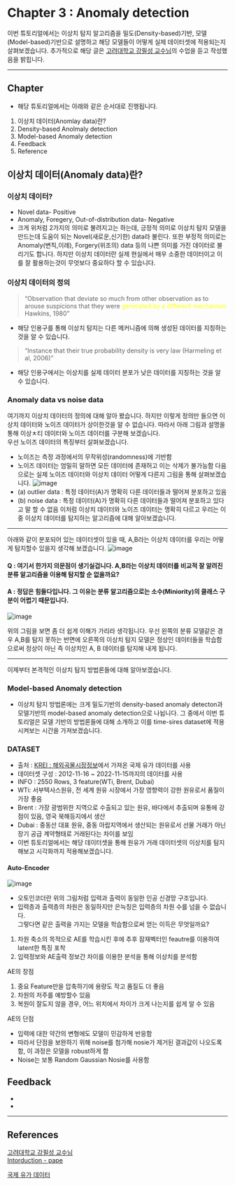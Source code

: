 # Chapter 3 : Anomaly detection

이번 튜토리얼에서는 이상치 탐지 알고리즘을 밀도(Density-based)기반, 모델(Model-based)기반으로 설명하고 해당 모델들이 어떻게 실제 데이터셋에 적용되는지 살펴보겠습니다. 추가적으로 해당 글은 [고려대학교 강필성 교수님](https://github.com/pilsung-kang)의 수업을 듣고 작성했음을 밝힙니다.

---
## Chapter
-  해당 튜토리얼에서는 아래와 같은 순서대로 진행됩니다.
1. 이상치 데이터(Anomlay data)란?
2. Density-based Anolmaly detection
3. Model-based Anomaly detection
4. Feedback
5. Reference
## 이상치 데이터(Anomaly data)란?
### 이상치 데이터?
- Novel data- Positive
- Anomaly, Foregery, Out-of-distribution data- Negative <br>
- 크게 위처럼 2가지의 의미로 불려지고는 하는데, 긍정적 의미로 이상치 탐지 모델을 만드는데 도움이 되는 Novel(새로운,신기한) data라 불린다. 또한 부정적 의미로는 Anomaly(변칙,이례), Forgery(위조의) data 등의 나쁜 의미를 가진 데이터로 불리기도 합니다. 하지만 이상치 데이터란 실제 현실에서 매우 소중한 데이터이고 이를 잘 활용하는것이 무엇보다 중요하다 할 수 있습니다.

### 이상치 데이터의 정의
>“Observation that deviate so much from other observation as to arouse suspicions that they were <span style='color:yellow'> generated by a different mechanism</span> Hawkins, 1980”<br>
- 해당 인용구를 통해 이상치 탐지는 다른 메커니즘에 의해 생성된 데이터를 지칭하는 것을 알 수 있습니다.
>“Instance that their true probability density is very law (Harmeling et al, 2006)”
- 해당 인용구에서는 이상치를 실제 데이터 분포가 낮은 데이터를 지칭하는 것을 알 수 있습니다.

### Anomaly data vs noise data
여기까지 이상치 데이터의 정의에 대해 알아 봤습니다. 하지만 이렇게 정의만 들으면 이상치 데이터와 노이즈 데이터가 상이한것을 알 수 없습니다. 따라서 아래 그림과 설명을 통해 이상ㅊ티 데이터와 노이즈 데이터를 구분해 보겠습니다.<br>
우선 노이즈 데이터의 특징부터 살펴보겠습니다.
- 노이즈는 측정 과정에서의 무작위성(randomness)에 기반함
- 노이즈 데이터는 엄밀히 말하면 모든 데이터에 존재허고 이는 삭제가 불가능함
다음으로는 실제 노이즈 데이터와 이상치 데이터 어떻게 다른지 그림을 통해 살펴보겠습니다.
![image](https://user-images.githubusercontent.com/68594529/201829848-e9a9d60e-956f-4242-959f-e5437140ba94.png)
- (a) outlier data : 특정 데이터(A)가 명확히 다른 데이터들과 떨어져 분포하고 있음
- (b) noise data : 특정 데이터(A)가 명확히 다른 데이터들과 떨어져 분포하고 있다고 말 할 수 없음
이처럼 이상치 데이터와 노이즈 데이터는 명확히 다르고 우리는 이 중 이상치 데이터를 탐지하는 알고리즘에 대해 알아보겠습니다.
--- 
아래와 같이 분포되어 있는 데이터셋이 있을 때, A,B라는 이상치 데이터를 우리는 어떻게 탐지할수 있을지 생각해 보겠습니다.
![image](https://user-images.githubusercontent.com/68594529/201831043-c53aff20-79ca-4828-b7ef-0c3989f37a34.png)<br>
#### Q : 여기서 한가지 의문점이 생기실겁니다. A,B라는 이상치 데이터를 비교적 잘 알려진 분류 알고리즘을 이용해 탐지할 순 없을까요?<br>
#### A : 정답은 힘들다입니다. 그 이유는 분류 알고리즘으로는 소수(Miniority)의 클래스 구분이 어렵기 때문입니다.

![image](https://user-images.githubusercontent.com/68594529/201832124-d04f9f4a-e0f5-406d-a09e-e9580c6e521b.png)

위의 그림을 보면 좀 더 쉽게 이해가 가리라 생각됩니다. 우선 왼쪽의 분류 모델같은 경우 A,B를 탐지 못하는 반면에 오른쪽의 이상치 탐지 모델은 정상인 데이터들을 학습함으로써 정상이 아닌 즉 이상치인 A, B 데이터를 탐지해 내게 됩니다.

---
이제부터 본격적인 이상치 탐지 방법론들에 대해 알아보겠습니다.
### Model-based Anomaly detection
- 이상치 탐지 방법론에는 크게 밀도기반의 density-based anomaly detecton과 모델기반의 model-based anomaly detection으로 나뉩니다. 그 중에서 이번 튜토리얼은 모델 기반의 방법론들에 대해 소개하고 이를 time-sires dataset에 적용시켜보는 시간을 가져보겠습니다.
### DATASET
- 출처 : [KREI : 해외곡물시장정보](http://www.krei.re.kr:18181/new_sub14)에서 가져온 국제 유가 데이터를 사용
- 데이터셋 구성 : 2012-11-16 ~ 2022-11-15까지의 데이터를 사용
- INFO : 2550 Rows, 3 feature(WTi, Brent, Dubai)
- WTi: 서부텍사스원유, 전 세계 원유 시장에서 가장 영향력이 강한 원유로서 품질이 가장 좋음
- Brent : 가장 광범위한 지역으로 수출되고 있는 원유, 바다에서 추출되며 유통에 강점이 있음, 영국 북해등지에서 생산
- Dubai : 중동산 대표 원유, 중동 아랍지역에서 생산되는 원유로서 선물 거래가 아닌 장기 공급 계약형태로 거래된다는 차이를 보임
- 이번 튜토리얼에서는 해당 데이터셋을 통해 원유가 거래 데이터셋의 이상치를 탐지해보고 시각화까지 적용해보겠습니다.

#### Auto-Encoder
![image](https://user-images.githubusercontent.com/68594529/202369773-815347f4-9a12-4126-b3b7-16d24f9f81b4.png)

- 오토인코더란 위의 그림처럼 입력과 출력이 동일한 인공 신경망 구조입니다.
- 입력층과 출력층의 차원은 동일하지만 은늑칭은 입력층의 차원 수를 넘을 수 없습니다.<br>
그렇다면 같은 출력을 가지는 모델을 학습함으로써 얻는 이득은 무엇일까요?<br>
1. 차원 축소의 목적으로 AE를 학습시킨 후에 추후 잠재벡터인 feautre를 이용하여 latent한 특징 포착
2. 입력정보와 AE출력 정보간 차이를 이용한 분석을 통해 이상치를 분석함

AE의 장점
1. 중요 Feature만을 압축하기에 용량도 작고 품질도 더 좋음
2. 차원의 저주를 예방할수 있음
3. 복원이 잘도지 않을 경우, 어느 위치에서 차이가 크게 나는지를 쉽게 알 수 있음

AE의 단점
- 입력에 대한 약간의 변형에도 모델이 민감하게 반응함
- 따라서 단점을 보완하기 위해 noise를 첨가해 nosie가 제거된 결과값이 나오도록 함, 이 과정은 모델을 robust하게 함
- Noise는 보통 Random Gaussian Nosie를 사용함


## Feedback

- 
- 

---
## References
[고려대학교 강필성 교수님](https://github.com/pilsung-kang)<br>
[Intorduction - pape](https://www.researchgate.net/publication/324532542_Smart_Driving_Behavior_Analysis_Based_on_Online_Outlier_Detection_Insights_from_a_Controlled_Case_Study)<br>

[국제 유가 데이터](http://www.krei.re.kr:18181/new_sub14)

